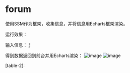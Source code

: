 # forum
使用SSM作为框架，收集信息，并将信息用Echarts框架渲染。


运行效果：


输入信息：
[!][table-1]


得到数据返回到前台并用Echarts渲染：
 ![image](https://github.com/barbune/forum/tree/master/forum/screenshots/2.jpg)
 ![image](https://github.com/barbune/forum/tree/master/forum/screenshots/3.jpg)


[table-1]:/forum/screenshots/1.jpg
[table-2]:

